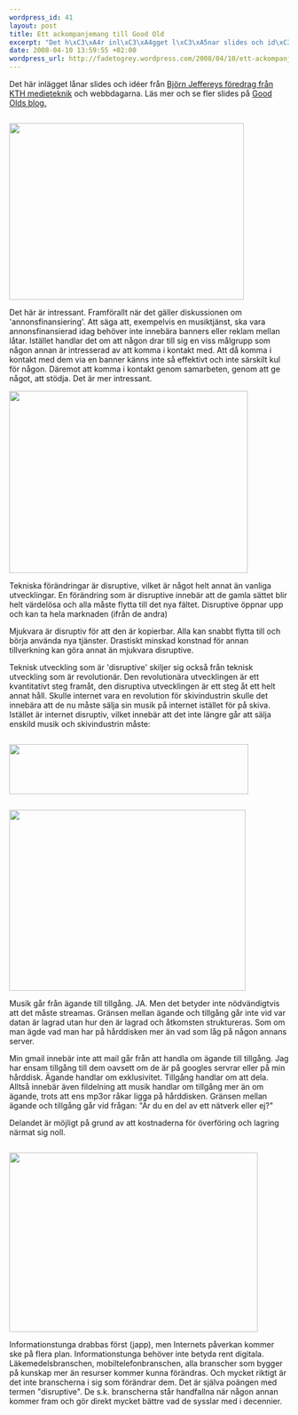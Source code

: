 ```yaml
--- 
wordpress_id: 41
layout: post
title: Ett ackompanjemang till Good Old
excerpt: "Det h\xC3\xA4r inl\xC3\xA4gget l\xC3\xA5nar slides och id\xC3\xA9er fr\xC3\xA5n <a id=\"d4x3\" title=\"Bj\xC3\xB6rn Jeffereys f\xC3\xB6redrag fr\xC3\xA5n KTH medieteknik\" href=\"http://www.goodold.se/blog/trend/2008/04/09/slides-for-kth-medieteknik/\">Bj\xC3\xB6rn Jeffereys f\xC3\xB6redrag fr\xC3\xA5n KTH medieteknik</a> och webbdagarna. Om mjukvarans disruptiva kraft."
date: 2008-04-10 13:59:55 +02:00
wordpress_url: http://fadetogrey.wordpress.com/2008/04/10/ett-ackompanjemang-till-good-old/
---
```

Det här inlägget lånar slides och idéer från <a id="d4x3" title="Björn Jeffereys föredrag från KTH medieteknik" href="http://www.goodold.se/blog/trend/2008/04/09/slides-for-kth-medieteknik/">Björn Jeffereys föredrag från KTH medieteknik</a> och webbdagarna. Läs mer och se fler slides på <a title="Good Olds blog." href="http://www.goodold.se/">Good Olds blog.</a>
<div id="x_x9" style="text-align:left;padding:1em 0;"><img style="width:423px;height:318px;" src="http://docs.google.com/File?id=df2vgdxk_173dgffkbdr_b" alt="" /></div>
Det här är intressant. Framförallt när det gäller diskussionen om 'annonsfinansiering'. Att säga att, exempelvis en musiktjänst, ska vara annonsfinansierad idag behöver inte innebära banners eller reklam mellan låtar. Istället handlar det om att någon drar till sig en viss målgrupp som någon annan är intresserad av att komma i kontakt med. Att då komma i kontakt med dem via en banner känns inte så effektivt och inte särskilt kul för någon. Däremot att komma i kontakt genom samarbeten, genom att ge något, att stödja. Det är mer intressant.
<div style="text-align:left;padding:1em 0;"><img style="width:430px;height:328px;" src="http://docs.google.com/File?id=df2vgdxk_169cd2rqqgk_b" alt="" /></div>
Tekniska förändringar är disruptive, vilket är något helt annat än vanliga utvecklingar.
En förändring som är disruptive innebär att de gamla sättet blir helt värdelösa och alla måste flytta till det nya fältet.
Disruptive öppnar upp och kan ta hela marknaden (ifrån de andra)

Mjukvara är disruptiv för att den är kopierbar. Alla kan snabbt flytta till och börja använda nya tjänster. Drastiskt minskad konstnad för annan tillverkning kan göra annat än mjukvara disruptive.

Teknisk utveckling som är 'disruptive' skiljer sig också från teknisk utveckling som är revolutionär. Den revolutionära utvecklingen är ett kvantitativt steg framåt, den disruptiva utvecklingen är ett steg åt ett helt annat håll. Skulle internet vara en revolution för skivindustrin skulle det innebära att de nu måste sälja sin musik på internet istället för på skiva. Istället är internet disruptiv, vilket innebär att det inte längre går att sälja enskild musik och skivindustrin måste:
<div id="ppw6" style="text-align:left;padding:1em 0;"><img style="width:431px;height:90px;" src="http://docs.google.com/File?id=df2vgdxk_170cs74h3dd_b" alt="" /></div>
<div id="tqfd" style="text-align:left;padding:1em 0;"><img style="width:426px;height:326px;" src="http://docs.google.com/File?id=df2vgdxk_171d79bpkd2_b" alt="" /></div>
Musik går från ägande till tillgång. JA.
Men det betyder inte nödvändigtvis att det måste streamas. Gränsen mellan ägande och tillgång går inte vid var datan är lagrad utan hur den är lagrad och åtkomsten struktureras. Som om man ägde vad man har på hårddisken mer än vad som låg på någon annans server.

Min gmail innebär inte att mail går från att handla om ägande till tillgång. Jag har ensam tillgång till dem oavsett om de är på googles servrar eller på min hårddisk.
Ägande handlar om exklusivitet. Tillgång handlar om att dela. Alltså innebär även fildelning att musik handlar om tillgång mer än om ägande, trots att ens mp3or råkar ligga på hårddisken. Gränsen mellan ägande och tillgång går vid frågan: "Är du en del av ett nätverk eller ej?"

Delandet är möjligt på grund av att kostnaderna för överföring och lagring närmat sig noll.
<div id="ng" style="text-align:left;padding:1em 0;"><img style="width:448px;height:323px;" src="http://docs.google.com/File?id=df2vgdxk_172fz5nrfgq_b" alt="" /></div>
Informationstunga drabbas först (japp), men Internets påverkan kommer ske på flera plan. Informationstunga behöver inte betyda rent digitala. Läkemedelsbranschen, mobiltelefonbranschen,  alla branscher som bygger på kunskap mer än resurser kommer kunna förändras.
Och mycket riktigt är det inte branscherna i sig som förändrar dem. Det är själva poängen med termen "disruptive". De s.k. branscherna står handfallna när någon annan kommer fram och gör direkt mycket bättre vad de sysslar med i decennier.

